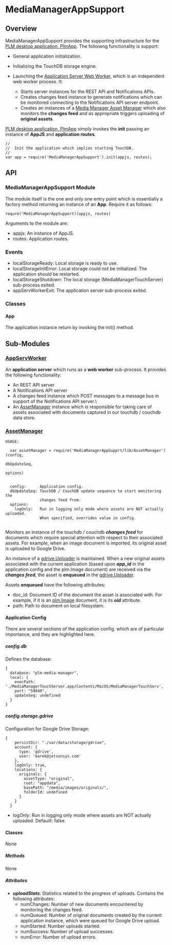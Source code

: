 # MediaManagerAppSupport

## Overview

MediaManagerAppSupport provides the supporting infrastructure for the [PLM desktop application, PlmApp](https://github.com/jetsonsystems/PlmApp). The folloiwng functionality is support:

  * General application initialization.
  * Initializing the TouchDB storage engine.
  * Launching the [Application Server Web Worker](./lib/AppServWorker.js), which is an independent web worker process. It:
  
    * Starts server instances for the REST API and Notifications APIs.
    * Creates changes feed instance to generate notifications which can be monitored connecting to the Notifications API server endpoint.
    * Creates an instances of a [Media Manager Asset Manager](./lib/AssetManager.js) which also monitors the <b>changes feed</b> and as appropriate triggers uploading of <b>original assets</b>.

[PLM desktop application, PlmApp](https://github.com/jetsonsystems/PlmApp) simply invokes the <b>init</b> passing an instance of <b>AppJS</b> and <b>application routes</b>.

    //
    //  Init the application which implies starting TouchDB.
    //
    var app = require('MediaManagerAppSupport').init(appjs, routes);
    
## API

### MediaManagerAppSupport Module

The module itself is the one and only one entry point which is essentially a factory method returning an instance of an <b>App</b>. Require it as follows:

    requre('MediaManagerAppSupport)(appjs, routes)
    
Arguments to the module are:

  * appjs: An instance of AppJS.
  * routes: Application routes.

### Events

  * localStorageReady: Local storage is ready to use.
  * localStorageInitError: Local storage could not be initialized. The application should be restarted.
  * localStorageShutdown: The local storage (MediaManagerTouchServer) sub-process exited.
  * appServWorkerExit: The application server sub-process exited.

### Classes

#### App

The application instance return by invoking the init() method.

## Sub-Modules

### [AppServWorker](./lib/AppServWorker.js)
An <b>application server</b> which runs as a <b>web worker</b> sub-process. It provides the following functionality:

  * An REST API server
  * A Notifications API server
  * A changes feed instance which POST messages to a message bus in support of the Notifications API server.\
  * An [AssetManager](./lib/AssetManager.js) instance which is responsible for taking care of assets associated with documents captured in our touchdb / couchdb data store.

### [AssetManager](./lib/AssetManager.js)

```
USAGE:

  var assetManager = require('MediaManagerAppSupprt/lib/AssetManager')(config,
                                                                       dbUpdateSeq,
                                                                       options)
                                                                       
  
  config:      Application config.
  dbUpdateSeq: TouchDB / CouchDB update sequence to start monitoring the 
               changes feed from.
  options:     
    logOnly:   Run in logging only mode where assets are NOT actually uploaded. 
               When specified, overrides value in config.
               
```

Monitors an instance of the touchdb / couchdb *<b>changes feed</b>* for documents which require special attention with respect to their associated assets. For example, when an image document is imported, its original asset is uploaded to Google Drive.

An instance of a [gdrive.Uploader](https://github.com/jetsonsystems/MediaManager/blob/master/MediaManagerStorage/lib/gdrive/README.md) is maintained. When a new original assets associated with the current application (based upon *<b>app_id</b>* in the application config and the plm.Image document) are received via the *<b>changes feed</b>*, the asset is <b>enqueued</b> in the [gdrive.Uploader](https://github.com/jetsonsystems/MediaManager/blob/master/MediaManagerStorage/lib/gdrive/README.md).

Assets <b>enqueued</b> have  the following attributes:

  * doc_id: Document ID of the document the asset is associated with. For example, if it is an [plm.Image](./plm-image/README.md) document, it is its *<b>oid</b>* attribute.
  * path: Path to document on local filesystem.

#### Application Config
There are several sections of the application config. which are of particular importance, and they are highlighted here.

##### config.db
Defines the database:

```
{ 
  database: "plm-media-manager",
  local: {
    execPath: './MediaManagerTouchServer.app/Contents/MacOS/MediaManagerTouchServ',
    port: "59840",
    updateSeq: undefined
  }
}
```
##### config.storage.gdrive
Configuration for Google Drive Storage:

```
{
    persistDir: "./var/data/storage/gdrive",
    account: {
      type: 'gdrive',
      user: 'marek@jetsonsys.com'
    },
    logOnly: true,
    locations: {
      originals: {
        assetType: "original",
        root: "appdata",
        basePath: "/media/images/originals/",
        folderId: undefined
      }
    }
  }
```

  * logOnly:   Run in logging only mode where assets are NOT actually uploaded. 
               Defauilt: false.


#### Classes
None
##### Methods
None
##### Attributes

  * *<b>uploadStats</b>*: Statistics related to the progress of uploads. Contains the following attributes:
    * numChanges: Number of new documents encountered by monitoring the changes feed.
    * numQueued: Number of original documents created by the current application instance, which were queued for Google Drive upload.
    * numStarted: Number uploads started.
    * numSuccess: Number of upload successes.
    * numError: Number of upload errors.
  
  


